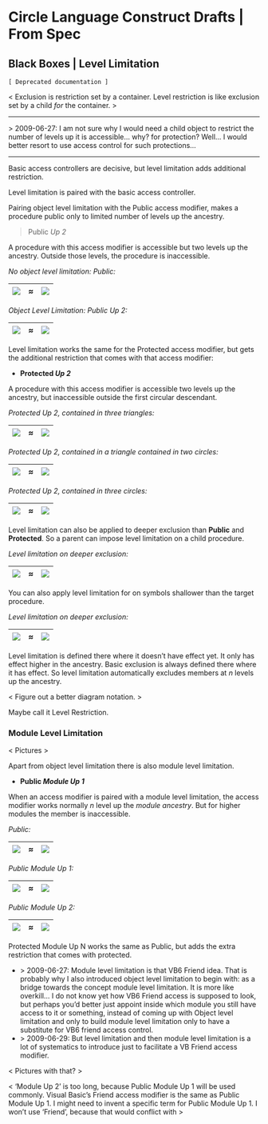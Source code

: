 Circle Language Construct Drafts | From Spec
============================================

Black Boxes | Level Limitation
------------------------------

`[ Deprecated documentation ]`

< Exclusion is restriction set by a container. Level restriction is like exclusion set by a child *for* the container. >

-----

\> 2009-06-27: I am not sure why I would need a child object to restrict the number of levels up it is accessible... why? for protection? Well... I would better resort to use access control for such protections...

-----

Basic access controllers are decisive, but level limitation adds additional restriction. 

Level limitation is paired with the basic access controller.

Pairing object level limitation with the Public access modifier, makes a procedure public only to limited number of levels up the ancestry.

> Public *Up 2*

A procedure with this access modifier is accessible but two levels up the ancestry. Outside those levels, the procedure is inaccessible.

*No object level limitation: Public:*

| ![](images/2.0.%20Black%20Boxes%20Construct%20Drafts%20Ideas.001.png) | ≈ | ![](images/2.0.%20Black%20Boxes%20Construct%20Drafts%20Ideas.002.png) |
|-----|-----|-----|

*Object Level Limitation: Public Up 2:*

| ![](images/2.0.%20Black%20Boxes%20Construct%20Drafts%20Ideas.003.png) | ≈ | ![](images/2.0.%20Black%20Boxes%20Construct%20Drafts%20Ideas.004.png) |
|-----|-----|-----|

Level limitation works the same for the Protected access modifier, but gets the additional restriction that comes with that access modifier:

- __Protected *Up 2*__

A procedure with this access modifier is accessible two levels up the ancestry, but inaccessible outside the first circular descendant.

*Protected Up 2, contained in three triangles:*

| ![](images/2.0.%20Black%20Boxes%20Construct%20Drafts%20Ideas.005.png) | ≈ | ![](images/2.0.%20Black%20Boxes%20Construct%20Drafts%20Ideas.006.png) |
|-----|-----|-----|

*Protected Up 2, contained in a triangle contained in two circles:*

| ![](images/2.0.%20Black%20Boxes%20Construct%20Drafts%20Ideas.007.png) | ≈ | ![](images/2.0.%20Black%20Boxes%20Construct%20Drafts%20Ideas.008.png) |
|-----|-----|-----|

*Protected Up 2, contained in three circles:*

| ![](images/2.0.%20Black%20Boxes%20Construct%20Drafts%20Ideas.007.png) | ≈ | ![](images/2.0.%20Black%20Boxes%20Construct%20Drafts%20Ideas.009.png) |
|-----|-----|-----|

Level limitation can also be applied to deeper exclusion than __Public__ and __Protected__. So a parent can impose level limitation on a child procedure.

*Level limitation on deeper exclusion:*

| ![](images/2.0.%20Black%20Boxes%20Construct%20Drafts%20Ideas.010.png) | ≈ | ![](images/2.0.%20Black%20Boxes%20Construct%20Drafts%20Ideas.011.png) |
|-----|-----|-----|

You can also apply level limitation for on symbols shallower than the target procedure.

*Level limitation on deeper exclusion:*

| ![](images/2.0.%20Black%20Boxes%20Construct%20Drafts%20Ideas.012.png) | ≈ | ![](images/2.0.%20Black%20Boxes%20Construct%20Drafts%20Ideas.013.png) |
|-----|-----|-----|

Level limitation is defined there where it doesn’t have effect yet. It only has effect higher in the ancestry. Basic exclusion is always defined there where it has effect. So level limitation automatically excludes members at *n* levels up the ancestry.

< Figure out a better diagram notation. >

Maybe call it Level Restriction.

### Module Level Limitation

< Pictures >

Apart from object level limitation there is also module level limitation.

- __Public *Module Up 1*__

When an access modifier is paired with a module level limitation, the access modifier works normally *n* level up the *module ancestry*. But for higher modules the member is inaccessible.

*Public:*

| ![](images/2.0.%20Black%20Boxes%20Construct%20Drafts%20Ideas.014.png) | ≈ | ![](images/2.0.%20Black%20Boxes%20Construct%20Drafts%20Ideas.015.png) |
|-----|-----|-----|

*Public Module Up 1:*

| ![](images/2.0.%20Black%20Boxes%20Construct%20Drafts%20Ideas.016.png) | ≈ | ![](images/2.0.%20Black%20Boxes%20Construct%20Drafts%20Ideas.017.png) |
|-----|-----|-----|

*Public Module Up 2:*

| ![](images/2.0.%20Black%20Boxes%20Construct%20Drafts%20Ideas.018.png) | ≈ | ![](images/2.0.%20Black%20Boxes%20Construct%20Drafts%20Ideas.019.png) |
|-----|-----|-----|

Protected Module Up N works the same as Public, but adds the extra restriction that comes with protected.

- \> 2009-06-27: Module level limitation is that VB6 Friend idea. That is probably why I also introduced object level limitation to begin with: as a bridge towards the concept module level limitation. It is more like overkill... I do not know yet how VB6 Friend access is supposed to look, but perhaps you’d better just appoint inside which module you still have access to it or something, instead of coming up with Object level limitation and only to build module level limitation only to have a substitute for VB6 friend access control.
- \> 2009-06-29: But level limitation and then module level limitation is a lot of systematics to introduce just to facilitate a VB Friend access modifier.

< Pictures with that? >

< ‘Module Up 2’ is too long, because Public Module Up 1 will be used commonly. Visual Basic’s Friend access modifier is the same as Public Module Up 1. I might need to invent a specific term for Public Module Up 1. I won’t use ‘Friend’, because that would conflict with >